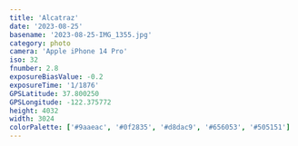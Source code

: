 ```yaml
---
title: 'Alcatraz'
date: '2023-08-25'
basename: '2023-08-25-IMG_1355.jpg'
category: photo
camera: 'Apple iPhone 14 Pro'
iso: 32
fnumber: 2.8
exposureBiasValue: -0.2
exposureTime: '1/1876'
GPSLatitude: 37.800250
GPSLongitude: -122.375772
height: 4032
width: 3024
colorPalette: ['#9aaeac', '#0f2835', '#d8dac9', '#656053', '#505151']
---
```

